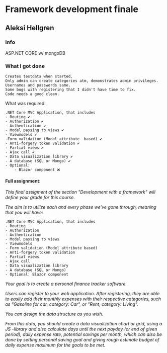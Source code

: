 # Framework development finale
## Aleksi Hellgren
### Info

ASP.NET CORE w/ mongoDB

### What I got done 

    Creates testdata when started.
    Only admin can create categories atm, demonstrates admin privileges.
    Usernames and passwords same.
    Some bugs with registering that I didn't have time to fix.
    Code needs a good clean.

What was required:


    .NET Core MVC Application, that includes
    - Routing ✔️
    - Authorization ✔️
    - Authentication ✔️
    - Model passing to views ✔️
    - Viewmodels ✔️
    -Form validation (Model attribute  based) ✔️
    - Anti-forgery token validation ✔️
    - Partial views ✔️
    - Ajax call ✔️
    - Data visualization library ✔️
    - A database (SQL or Mongo) ✔️
    - Optional: 
        - Blazor component ❌
    
#### Full assignment:

_This final assigment of the section "Development with a framework" will define your grade for this course._

_The aim is to utilize each and every phase we've gone through, meaning that you will have:_

    .NET Core MVC Application, that includes
    - Routing
    - Authorization
    - Authentication
    - Model passing to views
    - Viewmodels
    - Form validation (Model attribute based)
    - Anti-forgery token validation
    - Partial views
    - Ajax call
    - Data visualization library
    - A database (SQL or Mongo)
    - Optional: Blazor component

_Your goal is to create a personal finance tracker software._

_Users can register to your web application. After registering, they are able to easily add their monthly expenses with their respective categories, such as "Gasoline for car, category: Car", or "Rent, category: Living"._

_You can design the data structure as you wish._

_From this data, you should create a data visualization chart or grid, using a JS -library and also calculate days until the next payday (or end of given period), daily expense rate, potential savings per month, which can also be done by setting personal saving goal and giving rough estimate budget of daily expense maximum for the goals to be met._
